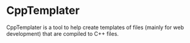 # CppTemplater

CppTemplater is a tool to help create templates of files (mainly for web
development) that are compiled to C++ files.
